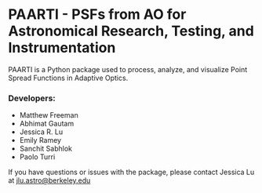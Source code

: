 # PAARTI - PSFs from AO for Astronomical Research, Testing, and Instrumentation

PAARTI is a Python package used to process, analyze, and visualize Point Spread Functions in Adaptive Optics.

### Developers:
- Matthew Freeman
- Abhimat Gautam
- Jessica R. Lu
- Emily Ramey
- Sanchit Sabhlok
- Paolo Turri

If you have questions or issues with the package, please contact Jessica Lu at [jlu.astro@berkeley.edu](mailto:jlu.astro@berkeley.edu)
